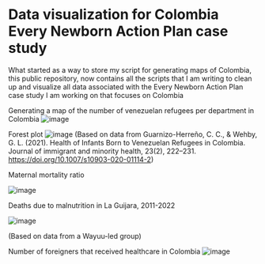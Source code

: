 # Data visualization for Colombia Every Newborn Action Plan  case study
What started as a way to store my script for generating maps of Colombia, this public repository, now contains all the scripts that I am writing to clean up and visualize all data associated with the Every Newborn Action Plan case study I am working on that focuses on Colombia

Generating a map of the number of venezuelan refugees per department in Colombia
![image](https://user-images.githubusercontent.com/118022511/216467485-bb1b9861-c0fa-4eaf-824e-4907ddc1ef20.png)


Forest plot
![image](https://user-images.githubusercontent.com/118022511/216488520-b9695337-ee9f-4ce5-94e5-3eac231f462a.png)
(Based on data from Guarnizo-Herreño, C. C., & Wehby, G. L. (2021). Health of Infants Born to Venezuelan Refugees in Colombia. Journal of immigrant and minority health, 23(2), 222–231. https://doi.org/10.1007/s10903-020-01114-2)

Maternal mortality ratio

![image](https://user-images.githubusercontent.com/118022511/216519111-4827e056-9c22-489e-b1aa-10b63a9d3655.png)

Deaths due to malnutrition in La Guijara, 2011-2022

![image](https://user-images.githubusercontent.com/118022511/216727487-19c66047-71ec-41d0-9241-925466b8b5c4.png)

(Based on data from a Wayuu-led group)



Number of foreigners that received healthcare in Colombia
![image](https://user-images.githubusercontent.com/118022511/227808141-ba8a6c70-1cba-4592-90cc-3e1bcf1f6062.png)
